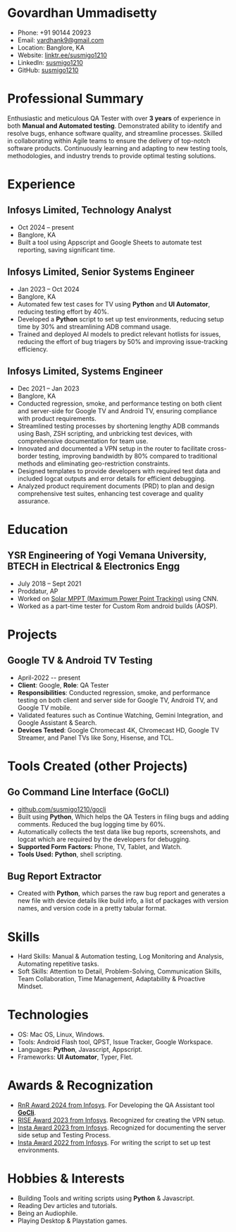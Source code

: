 # Govardhan Ummadisetty

- Phone: +91 90144 20923
- Email: [vardhank9@gmail.com](mailto:vardhank9@gmail.com)
- Location: Banglore, KA
- Website: [linktr.ee/susmigo1210](https://linktr.ee/susmigo1210)
- LinkedIn: [susmigo1210](https://linkedin.com/in/susmigo1210)
- GitHub: [susmigo1210](https://github.com/susmigo1210)


# Professional Summary

Enthusiastic and meticulous QA Tester with over **3 years** of experience in both **Manual and Automated testing**. Demonstrated ability to identify and resolve bugs, enhance software quality, and streamline processes. Skilled in collaborating within Agile teams to ensure the delivery of top-notch software products. Continuously learning and adapting to new testing tools, methodologies, and industry trends to provide optimal testing solutions.

# Experience

## Infosys Limited, Technology Analyst

- Oct 2024 – present
- Banglore, KA
- Built a tool using Appscript and Google Sheets to automate test reporting, saving significant time.

## Infosys Limited, Senior Systems Engineer

- Jan 2023 – Oct 2024
- Banglore, KA
- Automated few test cases for TV using **Python** and **UI Automator**, reducing testing effort by 40%.
- Developed a **Python** script to set up test environments, reducing setup time by 30% and streamlining ADB command usage.
- Trained and deployed AI models to predict relevant hotlists for issues, reducing the effort of bug triagers by 50% and improving issue-tracking efficiency.

## Infosys Limited, Systems Engineer

- Dec 2021 – Jan 2023
- Banglore, KA
- Conducted regression, smoke, and performance testing on both client and server-side for Google TV and Android TV, ensuring compliance with product requirements.
- Streamlined testing processes by shortening lengthy ADB commands using Bash, ZSH scripting, and unbricking test devices, with comprehensive documentation for team use.
- Innovated and documented a VPN setup in the router to facilitate cross-border testing,  improving bandwidth by 80% compared to traditional methods and eliminating geo-restriction constraints.
- Designed templates to provide developers with required test data and included logcat outputs and error details for efficient debugging.
- Analyzed product requirement documents (PRD) to plan and design comprehensive test suites, enhancing test coverage and quality assurance.

# Education

## YSR Engineering of Yogi Vemana University, BTECH in Electrical & Electronics Engg

- July 2018 – Sept 2021
- Proddatur, AP
- Worked on [Solar MPPT (Maximum Power Point Tracking)](https://www.nfedconferences.org/proceedings/IC-GRPETHR\%202021.pdf\#page=57) using CNN.
- Worked as a part-time tester for Custom Rom android builds (AOSP).

# Projects

## Google TV & Android TV Testing

- April-2022 -- present
- **Client**: Google, **Role**: QA Tester
- **Responsibilities**: Conducted regression, smoke, and performance testing on both client and server side for Google TV, Android TV, and Google TV mobile.
- Validated features such as Continue Watching, Gemini Integration, and Google Assistant & Search.
- **Devices Tested**: Google Chromecast 4K, Chromecast HD, Google TV Streamer, and Panel TVs like Sony, Hisense, and TCL.

# Tools Created (other Projects)

## Go Command Line Interface (GoCLI)

- [github.com/susmigo1210/gocli](https://susmigo1210.github.io/gocli_guide/)
- Built using **Python**, Which helps the QA Testers in filing bugs and adding comments. Reduced the bug logging time by 60%.
- Automatically collects the test data like bug reports, screenshots, and logcat which are required by the developers for debugging.
- **Supported Form Factors:** Phone, TV, Tablet, and Watch.
- **Tools Used:** **Python**, shell scripting.

## Bug Report Extractor

- Created with **Python**, which parses the raw bug report and generates a new file with device details like build info, a list of packages with version names, and version code in a pretty tabular format.

# Skills

- Hard Skills: Manual & Automation testing, Log Monitoring and Analysis, Automating repetitive tasks.
- Soft Skills: Attention to Detail, Problem-Solving, Communication Skills, Team Collaboration, Time Management, Adaptability & Proactive Mindset.
# Technologies

- OS: Mac OS, Linux, Windows.
- Tools: Android Flash tool, QPST, Issue Tracker, Google Workspace.
- Languages: **Python**, Javascript, Appscript.
- Frameworks: **UI Automator**, Typer, Flet.
# Awards & Recognization

- [RnR Award 2024 from Infosys](https://media.licdn.com/dms/image/v2/D5622AQEA64bWlBwoig/feedshare-shrink_1280/feedshare-shrink_1280/0/1717684202883?e=1737590400&v=beta&t=W4KZ_pPUkMEDnSMrJRxHFqpt7-938ofG43Ub-g3rlz8). For Developing the QA Assistant tool **[GoCli](https://susmigo1210.github.io/gocli_guide/)**.
- [RISE Award 2023 from Infosys](https://media.licdn.com/dms/image/v2/D5622AQF6D1znOZFBqw/feedshare-shrink_2048_1536/feedshare-shrink_2048_1536/0/1712853041179?e=1737590400&v=beta&t=KZFeMril86E8BwjlAOnaFXRJV_LUO2CByhGHJC6Z35Y). Recognized for creating the VPN setup.
- [Insta Award 2023 from Infosys](https://media.licdn.com/dms/image/v2/D5622AQF3kXcN1EZ9yA/feedshare-shrink_2048_1536/feedshare-shrink_2048_1536/0/1684258474806?e=1737590400&v=beta&t=m-fkwha-bnBCg_boQJ4Lfdsi8VQKByiYz4B5Jm4329o). Recognized for documenting the server side setup and Testing Process.
- [Insta Award 2022 from Infosys](https://media.licdn.com/dms/image/v2/C5622AQGmS4TywZYO7Q/feedshare-shrink_1280/feedshare-shrink_1280/0/1669996323050?e=1737590400&v=beta&t=4lxGJdI1SJRUydLBf9mb0Z3w78_o66TZCvytgSi18MI). For writing the script to set up test environments.
# Hobbies & Interests

- Building Tools and writing scripts using **Python** & Javascript.
- Reading Dev articles and tutorials.
- Being an Audiophile.
- Playing Desktop & Playstation games.
